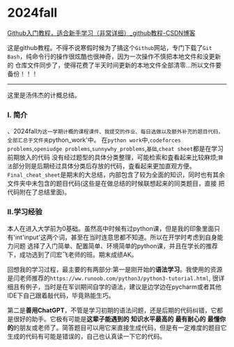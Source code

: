 # 2024fall

[Github入门教程，适合新手学习（非常详细）_github教程-CSDN博客](https://blog.csdn.net/black_sneak/article/details/139600633)

这是github教程。不得不说寒假时候为了搞这个`Github`网站，专门下载了`Git Bash`，纯命令行的操作很炫酷也很神奇，因为一次操作不慎把本地文件和没更新的
仓库文件同步了，使得花费了半天时间更新的本地文件全部清零...所以文件要备份！！！

---

这里是汤伟杰的计概总结。

### I. 简介
、2024fall`为这一学期计概的课程课件、我提交的作业、每日选做以及额外补充的题目代码，全部汇总于文件夹`python_work'中。
在`python work`中,`codeforces problems`,`openiudge problems`,`sunnywhy_problems`,`基础`,`cheat sheet`都是在学习前期放入的代码
没有经过题型的具体分类整理，可能检索和査看起来比较麻烦;`算法`部分则是后期经过具体分类后存放的代码，査看起来更加直观方便。
`Final_cheat_sheet`是期末的大总结，内部包含了较为全面的知识，同时也有其余文件夹中未包含的题目代码(这些是在做总结的时候联想起来的同类题目，直接
把代码附在了总结里面)。

### II.学习经验
本人在进入大学前为0基础。虽然高中时候有过python课，但是我的印象里面只有'int'input'这两个词，甚至在当时连意思都不知道。所以在开学时考虑到自身能力问题
选择了入门简单、配置简单、环境简单的python课，并且在学长的推荐下，成功选到了闫宏飞老师的班。期末成绩AK。

回想我的学习过程，最主要的有两部分:第一是刚开始的**语法学习**。我使用的资源是闫老师推荐的`https://ww.runoob.com/python3/python3-tutorial.html`,
很详细且有例子，当时是在军训期间自学的语法，建议是边学边在pycharm或者其他IDE下自己跟着敲代码，毕竟熟能生巧。

第二是**善用ChatGPT**，不管是学习初期的语法问题，还是后期的代码纠错，它都是很好的助手。它极有可能是**这辈子能遇到的** **知识水平最高的** 
**最有耐心的** **最懂你的**的朋友或老师了。简答题目可以用它来直接生成代码，但是有一定难度的题目它生成的代码有可能是错误的，自己也认真读一下它的代码。